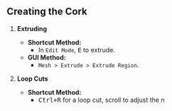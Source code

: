 ## Creating the Cork 

1. **Extruding**  
   - **Shortcut Method:**  
     - In `Edit Mode`, <kbd>E</kbd> to extrude.  
   - **GUI Method:**  
     - `Mesh > Extrude > Extrude Region`.

2. **Loop Cuts**  
   - **Shortcut Method:**  
     - <kbd>Ctrl+R</kbd> for a loop cut, scroll to adjust the n

